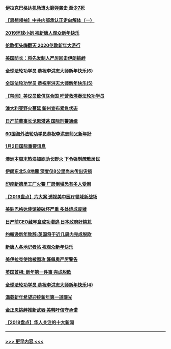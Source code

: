#### [伊拉克巴格达机场遭火箭弹袭击 至少7死](../pages/prog202/a102744115.md?t=01031522) 
#### [【思想领袖】中共内部承认正走向解体（一）](../pages/prog202/a102744097.md?t=01031522) 
#### [2019环球小姐 祝新唐人观众新年快乐](../pages/prog202/a102744043.md?t=01031522) 
#### [伦敦街头嗨翻天 2020伦敦新年大游行](../pages/prog202/a102743925.md?t=01031522) 
#### [美国防长：将先发制人严厉回击伊朗挑衅](../pages/prog202/a102743930.md?t=01031522) 
#### [全球法轮功学员 恭祝李洪志大师新年快乐(6)](../pages/prog202/a102743899.md?t=01031522) 
#### [全球法轮功学员 恭祝李洪志大师新年快乐(5)](../pages/prog202/a102743766.md?t=01031522) 
#### [【禁闻】美议员致信联合国 吁营救滞泰法轮功学员](../pages/prog202/a102743781.md?t=01031522) 
#### [澳大利亚野火蔓延 新州宣布紧急状态](../pages/prog202/a102743681.md?t=01031522) 
#### [日产前董事长戈恩潜逃 国际刑警通缉](../pages/prog202/a102743676.md?t=01031522) 
#### [60国海外法轮功学员恭祝李洪志师父新年好](../pages/prog202/a102743628.md?t=01031522) 
#### [1月2日国际重要讯息](../pages/prog202/a102743488.md?t=01031522) 
#### [澳洲本周末热浪加剧助长野火 下令强制疏散居民](../pages/prog202/a102743421.md?t=01031522) 
#### [伊朗东北5.8地震 深度仅8公里尚未传出灾损](../pages/prog202/a102743396.md?t=01031522) 
#### [印度新德里工厂火警 厂房倒塌恐有多人受困](../pages/prog202/a102743386.md?t=01031522) 
#### [【2019盘点】六大案 透视美中医疗领域新战场](../pages/prog202/a102743227.md?t=01031522) 
#### [美驻巴格达使馆被破坏严重 多处烧成废墟](../pages/prog202/a102743244.md?t=01031522) 
#### [日产前CEO藏琴盒成功潜逃 日本政府好尴尬](../pages/prog202/a102742937.md?t=01031522) 
#### [约翰逊新年致辞:英国将于近几周内完成脱欧](../pages/prog202/a102742956.md?t=01031522) 
#### [新唐人各地记者站 祝观众新年快乐](../pages/prog202/a102742785.md?t=01031522) 
#### [美伊拉克使馆被围攻 篷佩奥严厉警告](../pages/prog202/a102742994.md?t=01031522) 
#### [英国首相: 新年第一件事 完成脱欧](../pages/prog202/a102742907.md?t=01031522) 
#### [全球法轮功学员 恭祝李洪志大师新年快乐(4)](../pages/prog202/a102742900.md?t=01031522) 
#### [满载新年希望迎接新年第一道曙光](../pages/prog202/a102742809.md?t=01031522) 
#### [金正恩挑衅推新武器 美韩吁信守承诺](../pages/prog202/a102742799.md?t=01031522) 
#### [【2019盘点】华人关注的十大新闻](../pages/prog202/a102742748.md?t=01031522) 

----
#### [ >>> 更早内容 <<< ](../indexes/prog202-earlier.md)
